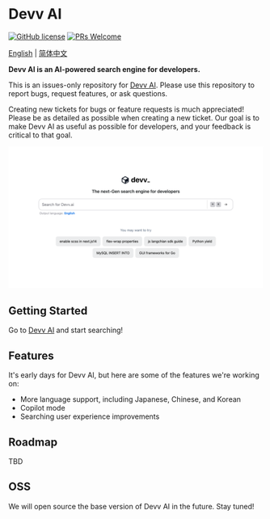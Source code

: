 # Devv AI

[![GitHub license](https://img.shields.io/badge/license-MIT-blue.svg)](https://github.com/devv-ai/devv/issues) [![PRs Welcome](https://img.shields.io/badge/PRs-welcome-brightgreen.svg)]()

[English](./README.md) | [简体中文](./README_CN.md)

**Devv AI is an AI-powered search engine for developers.**

This is an issues-only repository for [Devv AI](https://devv.ai). Please use this repository to report bugs, request features, or ask questions.

Creating new tickets for bugs or feature requests is much appreciated! Please be as detailed as possible when creating a new ticket. Our goal is to make Devv AI as useful as possible for developers, and your feedback is critical to that goal.

![](./assets/devv-homepage.png)

## Getting Started

Go to [Devv AI](https://devv.ai) and start searching!

## Features

It's early days for Devv AI, but here are some of the features we're working on:

- More language support, including Japanese, Chinese, and Korean
- Copilot mode
- Searching user experience improvements

## Roadmap

TBD

## OSS

We will open source the base version of Devv AI in the future. Stay tuned!
